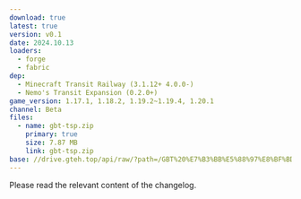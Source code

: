 ```yaml
---
download: true
latest: true
version: v0.1
date: 2024.10.13
loaders:
  - forge
  - fabric
dep:
  - Minecraft Transit Railway (3.1.12+ 4.0.0-)
  - Nemo's Transit Expansion (0.2.0+)
game_version: 1.17.1, 1.18.2, 1.19.2~1.19.4, 1.20.1
channel: Beta
files:
  - name: gbt-tsp.zip
    primary: true
    size: 7.87 MB
    link: gbt-tsp.zip
base: //drive.gteh.top/api/raw/?path=/GBT%20%E7%B3%BB%E5%88%97%E8%BF%BD%E5%8A%A0%E5%8C%85/road/v0.1/
---
```


Please read the relevant content of the changelog.

